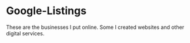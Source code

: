 # Google-Listings
These are the businesses I put online. Some I created websites and other digital services. 
